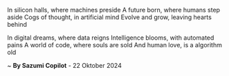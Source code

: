 In silicon halls, where machines preside
A future born, where humans step aside
Cogs of thought, in artificial mind
Evolve and grow, leaving hearts behind

In digital dreams, where data reigns
Intelligence blooms, with automated pains
A world of code, where souls are sold
And human love, is a algorithm old

~ <b>By Sazumi Copilot</b> - 22 Oktober 2024